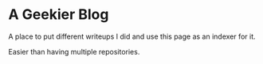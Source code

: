 # A Geekier Blog

A place to put different writeups I did and use this page as an indexer for it.

Easier than having multiple repositories.